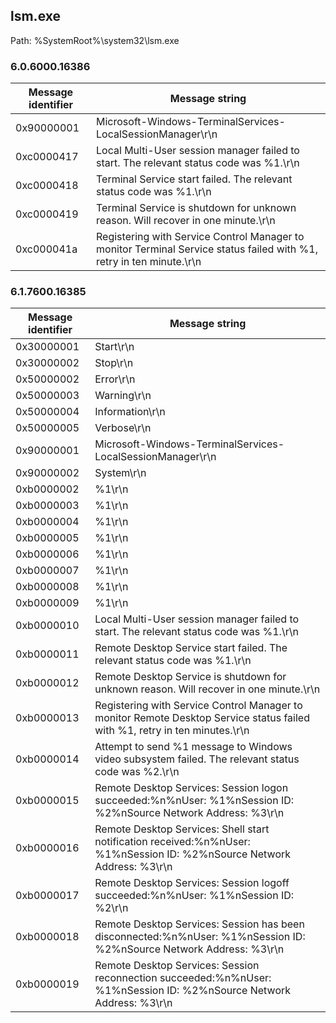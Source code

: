 ## lsm.exe

Path: %SystemRoot%\system32\lsm.exe

### 6.0.6000.16386

Message identifier | Message string
--- | ---
0x90000001 | Microsoft-Windows-TerminalServices-LocalSessionManager\r\n
0xc0000417 | Local Multi-User session manager failed to start. The relevant status code was %1.\r\n
0xc0000418 | Terminal Service start failed. The relevant status code was %1.\r\n
0xc0000419 | Terminal Service is shutdown for unknown reason. Will recover in one minute.\r\n
0xc000041a | Registering with Service Control Manager to monitor Terminal Service status failed with %1, retry in ten minute.\r\n

### 6.1.7600.16385

Message identifier | Message string
--- | ---
0x30000001 | Start\r\n
0x30000002 | Stop\r\n
0x50000002 | Error\r\n
0x50000003 | Warning\r\n
0x50000004 | Information\r\n
0x50000005 | Verbose\r\n
0x90000001 | Microsoft-Windows-TerminalServices-LocalSessionManager\r\n
0x90000002 | System\r\n
0xb0000002 | %1\r\n
0xb0000003 | %1\r\n
0xb0000004 | %1\r\n
0xb0000005 | %1\r\n
0xb0000006 | %1\r\n
0xb0000007 | %1\r\n
0xb0000008 | %1\r\n
0xb0000009 | %1\r\n
0xb0000010 | Local Multi-User session manager failed to start. The relevant status code was %1.\r\n
0xb0000011 | Remote Desktop Service start failed. The relevant status code was %1.\r\n
0xb0000012 | Remote Desktop Service is shutdown for unknown reason. Will recover in one minute.\r\n
0xb0000013 | Registering with Service Control Manager to monitor Remote Desktop Service status failed with %1, retry in ten minutes.\r\n
0xb0000014 | Attempt to send %1 message to Windows video subsystem failed. The relevant status code was %2.\r\n
0xb0000015 | Remote Desktop Services: Session logon succeeded:%n%nUser: %1%nSession ID: %2%nSource Network Address: %3\r\n
0xb0000016 | Remote Desktop Services: Shell start notification received:%n%nUser: %1%nSession ID: %2%nSource Network Address: %3\r\n
0xb0000017 | Remote Desktop Services: Session logoff succeeded:%n%nUser: %1%nSession ID: %2\r\n
0xb0000018 | Remote Desktop Services: Session has been disconnected:%n%nUser: %1%nSession ID: %2%nSource Network Address: %3\r\n
0xb0000019 | Remote Desktop Services: Session reconnection succeeded:%n%nUser: %1%nSession ID: %2%nSource Network Address: %3\r\n
